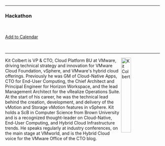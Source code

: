 <style>
  .wrapper {margin-top:75px;}
  header {top:20px!important;
  .session-wrapper{border:1px solid #36373b; border-radius:5px; padding:20px; background-color:##D3D3D3;}
  
</style>
<hr/>

### **Hackathon**
<div class="session-wrapper">


<br><br> 
<a title="Add to Calendar" class="addeventatc" data-id="Nf5098547" href="https://www.addevent.com/event/Nf5098547" target="_blank" rel="nofollow">Add to Calendar</a>
        <script type="text/javascript" src="https://addevent.com/libs/atc/1.6.1/atc.min.js" async defer></script>
<br>
</div>
<br> 
<hr/>
<img src="kit_colbert.png" alt="Kit Colbert" width="25%" align="right">
    
<p>Kit Colbert is VP & CTO, Cloud Platform BU at VMware, driving technical strategy and innovation for VMware Cloud Foundation, vSphere, and VMware's hybrid cloud offerings. Previously he was GM of Cloud-Native Apps, CTO for End-User Computing, the Chief Architect and Principal Engineer for Horizon Workspace, and the lead Management Architect for the vRealize Operations Suite. At the start of his career, he was the technical lead behind the creation, development, and delivery of the vMotion and Storage vMotion features in vSphere. Kit holds a ScB in Computer Science from Brown University and is a recognized thought-leader on Cloud-Native, End-User Computing, and Hybrid Cloud Infrastructure trends. He speaks regularly at industry conferences, on the main stage at VMworld, and is the Hybrid Cloud voice for the VMware Office of the CTO blog.</p>
